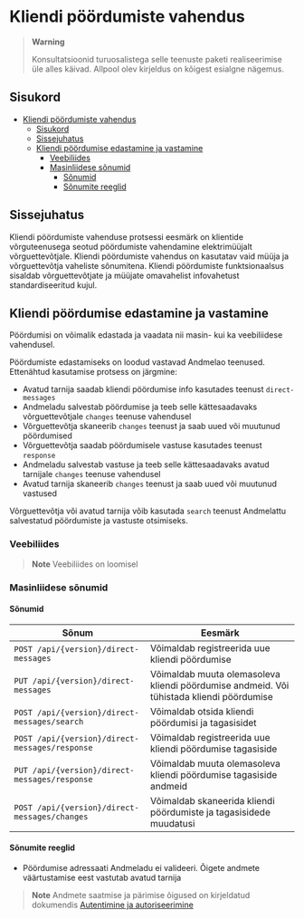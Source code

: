 # Kliendi pöördumiste vahendus

> **Warning**
> 
> Konsultatsioonid turuosalistega selle teenuste paketi realiseerimise üle alles käivad. Allpool olev kirjeldus on kõigest esialgne nägemus.

## Sisukord

- [Kliendi pöördumiste vahendus](#kliendi-pöördumiste-vahendus)
  - [Sisukord](#sisukord)
  - [Sissejuhatus](#sissejuhatus)
  - [Kliendi pöördumise edastamine ja vastamine](#kliendi-pöördumise-edastamine-ja-vastamine)
    - [Veebiliides](#veebiliides)
    - [Masinliidese sõnumid](#masinliidese-sõnumid)
      - [Sõnumid](#sõnumid)
      - [Sõnumite reeglid](#sõnumite-reeglid)

## Sissejuhatus

Kliendi pöördumiste vahenduse protsessi eesmärk on klientide võrguteenusega seotud pöördumiste vahendamine elektrimüüjalt võrguettevõtjale. Kliendi pöördumiste vahendus on kasutatav vaid müüja ja võrguettevõtja vaheliste sõnumitena. Kliendi pöördumiste funktsionaalsus sisaldab võrguettevõtjate ja müüjate omavahelist infovahetust standardiseeritud kujul.

## Kliendi pöördumise edastamine ja vastamine

Pöördumisi on võimalik edastada ja vaadata nii masin- kui ka veebiliidese vahendusel.

Pöördumiste edastamiseks on loodud vastavad Andmelao teenused. Ettenähtud kasutamise protsess on järgmine:

- Avatud tarnija saadab kliendi pöördumise info kasutades teenust `direct-messages`
- Andmeladu salvestab pöördumise ja teeb selle kättesaadavaks võrguettevõtjale `changes` teenuse vahendusel
- Võrguettevõtja skaneerib `changes` teenust ja saab uued või muutunud pöördumised
- Võrguettevõtja saadab pöördumisele vastuse kasutades teenust `response`
- Andmeladu salvestab vastuse ja teeb selle kättesaadavaks avatud tarnijale `changes` teenuse vahendusel
- Avatud tarnija skaneerib `changes` teenust ja saab uued või muutunud vastused

Võrguettevõtja või avatud tarnija võib kasutada `search` teenust Andmelattu salvestatud pöördumiste ja vastuste otsimiseks.

### Veebiliides

> **Note**
> Veebiliides on loomisel

### Masinliidese sõnumid

#### Sõnumid

|Sõnum|Eesmärk|
|-----|-------|
|`POST /api/{version}/direct-messages`|Võimaldab registreerida uue kliendi pöördumise|
|`PUT /api/{version}/direct-messages`|Võimaldab muuta olemasoleva kliendi pöördumise andmeid. Või tühistada kliendi pöördumise|
|`POST /api/{version}/direct-messages/search`|Võimaldab otsida kliendi pöördumisi ja tagasisidet|
|`POST /api/{version}/direct-messages/response`|Võimaldab registreerida uue kliendi pöördumise tagasiside|
|`PUT /api/{version}/direct-messages/response`|Võimaldab muuta olemasoleva kliendi pöördumise tagasiside andmeid|
|`POST /api/{version}/direct-messages/changes`|Võimaldab skaneerida kliendi pöördumiste ja tagasisidede muudatusi|

#### Sõnumite reeglid

- Pöördumise adressaati Andmeladu ei valideeri. Õigete andmete väärtustamise eest vastutab avatud tarnija

> **Note**
> Andmete saatmise ja pärimise õigused on kirjeldatud dokumendis [Autentimine ja autoriseerimine](02-autentimine-ja-autoriseerimine.md)
